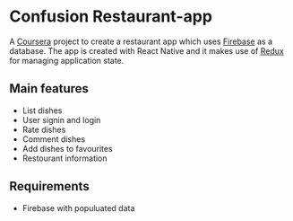 # Confusion Restaurant-app

A [Coursera](https://www.coursera.org/) project to create a restaurant app which uses [Firebase](https://firebase.google.com/) as a database. The app is created with React Native
 and it makes use of [Redux](https://redux.js.org/) for managing application state. 

## Main features

- List dishes
- User signin and login
- Rate dishes
- Comment dishes
- Add dishes to favourites
- Restourant information

## Requirements

- Firebase with populuated data
